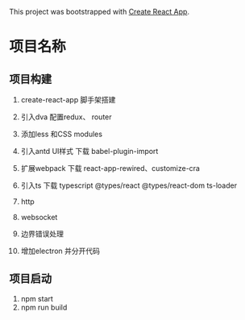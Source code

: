 This project was bootstrapped with [Create React App](https://github.com/facebook/create-react-app).
# 项目名称

## 项目构建
1. create-react-app 脚手架搭建 
2. 引入dva 配置redux、 router 
3. 添加less 和CSS modules 
4. 引入antd UI样式  下载 babel-plugin-import
5. 扩展webpack 
    下载  react-app-rewired、customize-cra 
6. 引入ts 
    下载 typescript @types/react @types/react-dom ts-loader
7. http 
8. websocket  
9. 边界错误处理

1. 增加electron 并分开代码


## 项目启动
  1. npm start
  2. npm run build